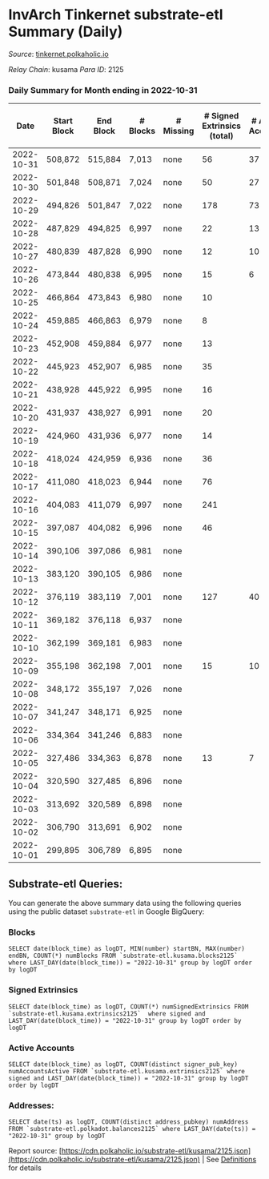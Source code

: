 # InvArch Tinkernet substrate-etl Summary (Daily)

_Source_: [tinkernet.polkaholic.io](https://tinkernet.polkaholic.io)

*Relay Chain*: kusama
*Para ID*: 2125



### Daily Summary for Month ending in 2022-10-31


| Date | Start Block | End Block | # Blocks | # Missing | # Signed Extrinsics (total) | # Active Accounts | # Addresses with Balances | # Events | # Transfers | # XCM Transfers In | # XCM Transfers Out |
| ---- | ----------- | --------- | -------- | --------- | --------------------------- | ----------------- | ------------------------- | -------- | ----------- | ------------------ | ------------------- |
| 2022-10-31 | 508,872 | 515,884 | 7,013 | none  | 56 | 37 | 1,783 | 15,763 | 1,291  | 9  | 16  |
| 2022-10-30 | 501,848 | 508,871 | 7,024 | none  | 50 | 27 | 1,780 | 15,585 | 1,162  |   | 20  |
| 2022-10-29 | 494,826 | 501,847 | 7,022 | none  | 178 | 73 |  | 18,174 | 2,821  | 4  | 62  |
| 2022-10-28 | 487,829 | 494,825 | 6,997 | none  | 22 | 13 |  | 14,635 | 465  | 3  | 8  |
| 2022-10-27 | 480,839 | 487,828 | 6,990 | none  | 12 | 10 | 1,779 | 14,455 | 375  | 2  | 3  |
| 2022-10-26 | 473,844 | 480,838 | 6,995 | none  | 15 | 6 | 1,779 | 3,798 | 152  | 1  | 10  |
| 2022-10-25 | 466,864 | 473,843 | 6,980 | none  | 10 |  |  | 190 | 30  | 6  | 10  |
| 2022-10-24 | 459,885 | 466,863 | 6,979 | none  | 8 |  |  | 133 | 18  | 3  | 8  |
| 2022-10-23 | 452,908 | 459,884 | 6,977 | none  | 13 |  |  | 198 | 32  | 2  | 13  |
| 2022-10-22 | 445,923 | 452,907 | 6,985 | none  | 35 |  |  | 536 | 92  | 4  | 35  |
| 2022-10-21 | 438,928 | 445,922 | 6,995 | none  | 16 |  |  | 447 | 130  | 3  | 15  |
| 2022-10-20 | 431,937 | 438,927 | 6,991 | none  | 20 |  |  | 293 | 51  | 1  | 19  |
| 2022-10-19 | 424,960 | 431,936 | 6,977 | none  | 14 |  |  | 261 | 40  | 7  | 14  |
| 2022-10-18 | 418,024 | 424,959 | 6,936 | none  | 36 |  |  | 642 | 100  | 17  | 35  |
| 2022-10-17 | 411,080 | 418,023 | 6,944 | none  | 76 |  |  | 1,161 | 203  | 9  | 74  |
| 2022-10-16 | 404,083 | 411,079 | 6,997 | none  | 241 |  |  | 3,360 | 628  |   | 220  |
| 2022-10-15 | 397,087 | 404,082 | 6,996 | none  | 46 |  |  | 678 | 128  | 6  | 41  |
| 2022-10-14 | 390,106 | 397,086 | 6,981 | none  |  |  |  |  |   |   |   |
| 2022-10-13 | 383,120 | 390,105 | 6,986 | none  |  |  |  |  |   |   |   |
| 2022-10-12 | 376,119 | 383,119 | 7,001 | none  | 127 | 40 |  | 16,629 | 1,837  |   | 2  |
| 2022-10-11 | 369,182 | 376,118 | 6,937 | none  |  |  |  |  |   |   |   |
| 2022-10-10 | 362,199 | 369,181 | 6,983 | none  |  |  |  |  |   |   |   |
| 2022-10-09 | 355,198 | 362,198 | 7,001 | none  | 15 | 10 |  | 14,531 | 411  |   |   |
| 2022-10-08 | 348,172 | 355,197 | 7,026 | none  |  |  |  |  |   |   |   |
| 2022-10-07 | 341,247 | 348,171 | 6,925 | none  |  |  |  |  |   |   |   |
| 2022-10-06 | 334,364 | 341,246 | 6,883 | none  |  |  |  |  |   |   |   |
| 2022-10-05 | 327,486 | 334,363 | 6,878 | none  | 13 | 7 |  | 14,032 | 186  |   |   |
| 2022-10-04 | 320,590 | 327,485 | 6,896 | none  |  |  |  |  |   |   |   |
| 2022-10-03 | 313,692 | 320,589 | 6,898 | none  |  |  |  |  |   |   |   |
| 2022-10-02 | 306,790 | 313,691 | 6,902 | none  |  |  |  |  |   |   |   |
| 2022-10-01 | 299,895 | 306,789 | 6,895 | none  |  |  |  |  |   |   |   |

## Substrate-etl Queries:
You can generate the above summary data using the following queries using the public dataset `substrate-etl` in Google BigQuery:


### Blocks
```
SELECT date(block_time) as logDT, MIN(number) startBN, MAX(number) endBN, COUNT(*) numBlocks FROM `substrate-etl.kusama.blocks2125`  where LAST_DAY(date(block_time)) = "2022-10-31" group by logDT order by logDT
```


### Signed Extrinsics
```
SELECT date(block_time) as logDT, COUNT(*) numSignedExtrinsics FROM `substrate-etl.kusama.extrinsics2125`  where signed and LAST_DAY(date(block_time)) = "2022-10-31" group by logDT order by logDT
```


### Active Accounts
```
SELECT date(block_time) as logDT, COUNT(distinct signer_pub_key) numAccountsActive FROM `substrate-etl.kusama.extrinsics2125` where signed and LAST_DAY(date(block_time)) = "2022-10-31" group by logDT order by logDT
```


### Addresses:
```
SELECT date(ts) as logDT, COUNT(distinct address_pubkey) numAddress FROM `substrate-etl.polkadot.balances2125` where LAST_DAY(date(ts)) = "2022-10-31" group by logDT
```



Report source: [https://cdn.polkaholic.io/substrate-etl/kusama/2125.json](https://cdn.polkaholic.io/substrate-etl/kusama/2125.json) | See [Definitions](/DEFINITIONS.md) for details
